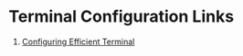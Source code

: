 # Terminal Configuration Links

1. [Configuring Efficient Terminal](https://medium.com/@Clovis_app/configuration-of-a-beautiful-efficient-terminal-and-prompt-on-osx-in-7-minutes-827c29391961)
